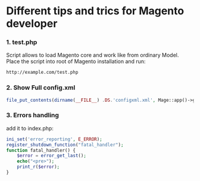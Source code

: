 # Different tips and trics for Magento developer

### 1. test.php

Script allows to load Magento core and work like from ordinary Model. Place the script into root of Magento installation and run:
```sh
http://example.com/test.php
```
### 2. Show Full config.xml

```php
file_put_contents(dirname(__FILE__) .DS.'configxml.xml', Mage::app()->getConfig()->getXmlString());
```

###	3. Errors handling
add it to index.php:
```php
ini_set('error_reporting', E_ERROR);
register_shutdown_function("fatal_handler");
function fatal_handler() {
	$error = error_get_last();
	echo("<pre>");
	print_r($error);
}
```
